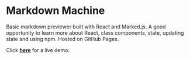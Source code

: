 # Markdown Machine

Basic markdown previewer built with React and Marked.js. A good opportunity to learn more about React, class components, state, updating state and using npm. Hosted on GitHub Pages. 

Click <a href="https://andreiracasan.github.io/markdown_machine/" target="_blank">**here**</a> for a live demo.
